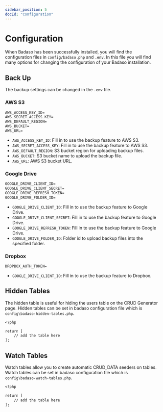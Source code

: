 ```yaml
---
sidebar_position: 5
docId: "configuration"
---
```


# Configuration

When Badaso has been successfully installed, you will find the configuration files in `config/badaso.php` and `.env`. In this file you will find many options for changing the configuration of your Badaso installation.

## Back Up

The backup settings can be changed in the `.env` file.

### AWS S3

```md title=".env"
AWS_ACCESS_KEY_ID=
AWS_SECRET_ACCESS_KEY=
AWS_DEFAULT_REGION=
AWS_BUCKET=
AWS_URL=
```

- `AWS_ACCESS_KEY_ID`: Fill in to use the backup feature to AWS S3.
- `AWS_SECRET_ACCESS_KEY`: Fill in to use the backup feature to AWS S3.
- `AWS_DEFAULT_REGION`: S3 bucket region for uploading backup files.
- `AWS_BUCKET`: S3 bucket name to upload the backup file.
- `AWS_URL`: AWS S3 bucket URL.

### Google Drive

```md title=".env"
GOOGLE_DRIVE_CLIENT_ID=
GOOGLE_DRIVE_CLIENT_SECRET=
GOOGLE_DRIVE_REFRESH_TOKEN=
GOOGLE_DRIVE_FOLDER_ID=
```

- `GOOGLE_DRIVE_CLIENT_ID`: Fill in to use the backup feature to Google Drive.
- `GOOGLE_DRIVE_CLIENT_SECRET`: Fill in to use the backup feature to Google Drive.
- `GOOGLE_DRIVE_REFRESH_TOKEN`: Fill in to use the backup feature to Google Drive.
- `GOOGLE_DRIVE_FOLDER_ID`: Folder id to upload backup files into the specified folder.

### Dropbox

```md title=".env"
DROPBOX_AUTH_TOKEN=
```

- `GOOGLE_DRIVE_CLIENT_ID`: Fill in to use the backup feature to Dropbox.

## Hidden Tables

The hidden table is useful for hiding the users table on the CRUD Generator page. Hidden tables can be set in badaso configuration file which is `config\badaso-hidden-tables.php`.

```md title="config/badaso-hidden-tables.php"
<?php

return [
    // add the table here
];
```

## Watch Tables

Watch tables allow you to create automatic CRUD_DATA seeders on tables. Watch tables can be set in badaso configuration file which is `config\badaso-watch-tables.php`.

```md title="config/badaso-hidden-tables.php"
<?php

return [
    // add the table here
];
```
